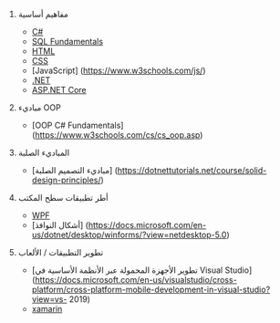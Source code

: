 1. مفاهيم أساسية  
   - [C#](https://docs.microsoft.com/en-us/dotnet/csharp/)
   - [SQL Fundamentals](https://www.w3schools.com/sql/)
   - [HTML](https://www.w3schools.com/html/)
   - [CSS](https://www.w3schools.com/css/)
   - [JavaScript] (https://www.w3schools.com/js/)
   - [.NET](https://docs.microsoft.com/en-us/documentation/)
   - [ASP.NET Core](https://docs.microsoft.com/en-us/aspnet/core/?view=aspnetcore-5.0)

2. مباديء OOP

    - [OOP C# Fundamentals] (https://www.w3schools.com/cs/cs_oop.asp)

3. المباديء الصلبة

    - [مباديء التصميم الصلبة] (https://dotnettutorials.net/course/solid-design-principles/)

4. أطر تطبيقات سطح المكتب

    - [WPF](https://docs.microsoft.com/en-us/windows/win32/fwp/windows-filtering-platform-start-page)
    - [أشكال النوافذ] (https://docs.microsoft.com/en-us/dotnet/desktop/winforms/?view=netdesktop-5.0)

5. تطوير التطبيقات / الألعاب

    - [تطوير الأجهزة المحمولة عبر الأنظمة الأساسية في Visual Studio](https://docs.microsoft.com/en-us/visualstudio/cross-platform/cross-platform-mobile-development-in-visual-studio?view=vs- 2019)
    - [xamarin](https://docs.microsoft.com/en-us/xamarin/?view=vs-2019)
